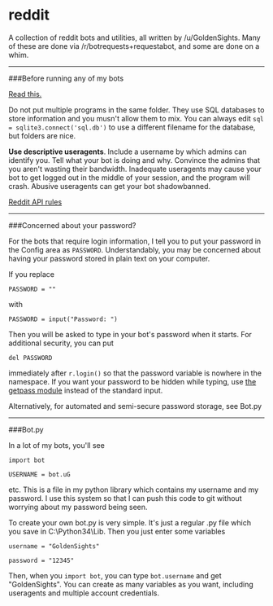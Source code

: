 reddit
======

A collection of reddit bots and utilities, all written by /u/GoldenSights. Many of these are done via /r/botrequests+requestabot, and some are done on a whim.

_______
###Before running any of my bots

[Read this.](http://www.reddit.com/r/GoldTesting/comments/26r2ob/how_to_install_and_use_a_python_reddit_bot/)

Do not put multiple programs in the same folder. They use SQL databases to store information and you musn't allow them to mix. You can always edit `sql = sqlite3.connect('sql.db')` to use a different filename for the database, but folders are nice.

**Use descriptive useragents**. Include a username by which admins can identify you. Tell what your bot is doing and why. Convince the admins that you aren't wasting their bandwidth. Inadequate useragents may cause your bot to get logged out in the middle of your session, and the program will crash. Abusive useragents can get your bot shadowbanned.

[Reddit API rules](https://github.com/reddit/reddit/wiki/API)


________


###Concerned about your password?

For the bots that require login information, I tell you to put your password in the Config area as `PASSWORD`. Understandably, you may be concerned about having your password stored in plain text on your computer.

If you replace

    PASSWORD = ""

with

    PASSWORD = input("Password: ")

Then you will be asked to type in your bot's password when it starts. For additional security, you can put

    del PASSWORD

immediately after `r.login()` so that the password variable is nowhere in the namespace. If you want your password to be hidden while typing, use [the getpass module](https://docs.python.org/2/library/getpass.html#getpass.getpass) instead of the standard input. 

Alternatively, for automated and semi-secure password storage, see Bot.py

________



###Bot.py

In a lot of my bots, you'll see 

`import bot`

`USERNAME = bot.uG`

etc. This is a file in my python library which contains my username and my password. I use this system so that I can push this code to git without worrying about my password being seen.

To create your own bot.py is very simple. It's just a regular .py file which you save in C:\Python34\Lib\. Then you just enter some variables

`username = "GoldenSights"`

`password = "12345"`

Then, when you `import bot`, you can type `bot.username` and get "GoldenSights". You can create as many variables as you want, including useragents and multiple account credentials.